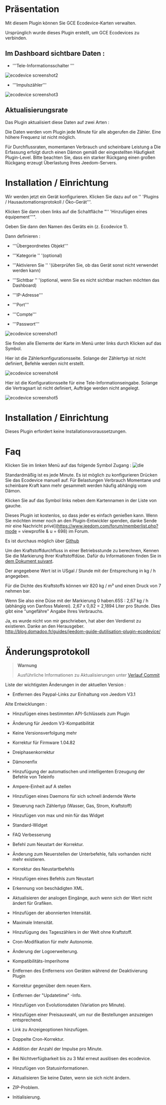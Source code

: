 Präsentation 
============

Mit diesem Plugin können Sie GCE Ecodevice-Karten verwalten.

Ursprünglich wurde dieses Plugin erstellt, um GCE Ecodevices zu verbinden.

Im Dashboard sichtbare Daten : 
-----------------------------------

-   '''Tele-Informationsschalter '''

![ecodevice screenshot2](../images/ecodevice_screenshot2.jpg)

-   '''Impulszähler'''

![ecodevice screenshot3](../images/ecodevice_screenshot3.jpg)

Aktualisierungsrate 
-----------------------------

Das Plugin aktualisiert diese Daten auf zwei Arten :

Die Daten werden vom Plugin jede Minute für alle abgerufen
die Zähler. Eine höhere Frequenz ist nicht möglich.

Für Durchflussraten, momentanen Verbrauch und scheinbare Leistung a
Die Erfassung erfolgt durch einen Dämon gemäß der eingestellten Häufigkeit
Plugin-Level. Bitte beachten Sie, dass ein starker Rückgang einen großen Rückgang erzeugt
Überlastung Ihres Jeedom-Servers.

Installation / Einrichtung 
========================

Wir werden jetzt ein Gerät konfigurieren. Klicken Sie dazu auf
on '' 'Plugins / Hausautomationsprotokoll / Öko-Gerät'''.

Klicken Sie dann oben links auf die Schaltfläche "'' 'Hinzufügen eines
équipement'''".

Geben Sie dann den Namen des Geräts ein (z. Ecodevice 1).

Dann definieren :

-   '''Übergeordnetes Objekt'''

-   '''Kategorie '' '(optional)

-   '''Aktivieren Sie '' '(überprüfen Sie, ob das Gerät sonst nicht verwendet werden kann)

-   '''Sichtbar '' '(optional, wenn Sie es nicht sichtbar machen möchten
    das Dashboard)

-   '''IP-Adresse'''

-   '''Port'''

-   '''Compte'''

-   '''Passwort'''

![ecodevice screenshot1](../images/ecodevice_screenshot1.jpg)

Sie finden alle Elemente der Karte im Menü unter
links durch Klicken auf das Symbol.

Hier ist die Zählerkonfigurationsseite. Solange der Zählertyp
ist nicht definiert, Befehle werden nicht erstellt.

![ecodevice screenshot4](../images/ecodevice_screenshot4.jpg)

Hier ist die Konfigurationsseite für eine Tele-Informationseingabe. Solange die
Vertragsart ist nicht definiert, Aufträge werden nicht angelegt.

![ecodevice screenshot5](../images/ecodevice_screenshot5.jpg)

Installation / Einrichtung 
========================

Dieses Plugin erfordert keine Installationsvoraussetzungen.

Faq 
===

Klicken Sie im linken Menü auf das folgende Symbol
Zugang : ![die](../images/acces_sous_indicateur.jpg)

Standardmäßig ist es jede Minute. Es ist möglich zu konfigurieren
Drücken Sie das Ecodevice manuell auf. Für Belastungen Verbrauch
Momentane und scheinbare Kraft kann mehr gesammelt werden
häufig abhängig vom Dämon.

Klicken Sie auf das Symbol links neben dem Kartennamen in der Liste von
gauche.

Dieses Plugin ist kostenlos, so dass jeder es einfach genießen kann. Wenn
Sie möchten immer noch an den Plugin-Entwickler spenden, danke
Sende mir eine Nachricht
privé](https://www.jeedom.com/forum/memberlist.php?mode = viewprofile & u = 698)
im Forum.

Es ist durchaus möglich über
[Github](https://github.com/guenneguezt/plugin-ecodevice)

Um den Kraftstoffdurchfluss in einer Betriebsstunde zu berechnen,
Kennen Sie die Markierung Ihrer Kraftstoffdüse. Dafür du
Informationen finden Sie in [dem Dokument
suivant](http://fr.cd.danfoss.com/PCMPDF/DKBDPD060A204.pdf).

Der angegebene Wert ist in USgal / Stunde mit der Entsprechung in kg / h angegeben.

Für die Dichte des Kraftstoffs können wir 820 kg / m³ und einen Druck von 7 nehmen
bar.

Wenn Sie also eine Düse mit der Markierung 0 haben.65S : 2,67 kg / h (abhängig von
Danfoss Malerei). 2,67 x 0,82 = 2,1894 Liter pro Stunde. Dies gibt eine
"ungefähre" Angabe Ihres Verbrauchs.

Ja, es wurde nicht von mir geschrieben, hat aber den Verdienst zu existieren.
Danke an den Herausgeber.
<http://blog.domadoo.fr/guides/jeedom-guide-dutilisation-plugin-ecodevice/>

Änderungsprotokoll 
=========

> **Warnung**
>
> Ausführliche Informationen zu Aktualisierungen unter [Verlauf
> Commit](https://github.com/guenneguezt/plugin-ecodevice/commits/master)

Liste der wichtigsten Änderungen in der aktuellen Version :

-   Entfernen des Paypal-Links zur Einhaltung von Jeedom V3.1

Alte Entwicklungen :

-   Hinzufügen eines bestimmten API-Schlüssels zum Plugin

-   Änderung für Jeedom V3-Kompatibilität

-   Keine Versionsverfolgung mehr

-   Korrektur für Firmware 1.04.82

-   Dreiphasenkorrektur

-   Dämonenfix

-   Hinzufügung der automatischen und intelligenten Erzeugung der Befehle von
    Teleinfo

-   Ampere-Einheit auf A stellen

-   Hinzufügen eines Daemons für sich schnell ändernde Werte

-   Steuerung nach Zählertyp (Wasser, Gas, Strom, Kraftstoff)

-   Hinzufügen von max und min für das Widget

-   Standard-Widget

-   FAQ Verbesserung

-   Befehl zum Neustart der Korrektur.

-   Änderung zum Neuerstellen der Unterbefehle, falls vorhanden
    nicht mehr existieren.

-   Korrektur des Neustartbefehls

-   Hinzufügen eines Befehls zum Neustart

-   Erkennung von beschädigten XML.

-   Aktualisieren der analogen Eingänge, auch wenn sich der Wert nicht ändert
    für Grafiken.

-   Hinzufügen der abonnierten Intensität.

-   Maximale Intensität.

-   Hinzufügung des Tageszählers in der Welt ohne Kraftstoff.

-   Cron-Modifikation für mehr Autonomie.

-   Änderung der Logoerweiterung.

-   Kompatibilitäts-Imperihome

-   Entfernen des Entfernens von Geräten während der Deaktivierung
    Plugin

-   Korrektur gegenüber dem neuen Kern.

-   Entfernen der "Updatetime" -Info.

-   Hinzufügen von Evolutionsdaten (Variation pro Minute).

-   Hinzufügen einer Preisauswahl, um nur die Bestellungen anzuzeigen
    entsprechend.

-   Link zu Anzeigeoptionen hinzufügen.

-   Doppelte Cron-Korrektur.

-   Addition der Anzahl der Impulse pro Minute.

-   Bei Nichtverfügbarkeit bis zu 3 Mal erneut auslösen
    des ecodevice.

-   Hinzufügen von Statusinformationen.

-   Aktualisieren Sie keine Daten, wenn sie sich nicht ändern.

-   ZIP-Problem.

-   Initialisierung.


